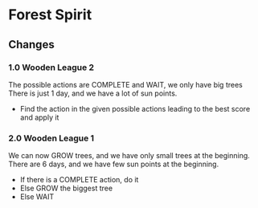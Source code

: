 # Forest Spirit

## Changes

### 1.0 Wooden League 2

The possible actions are COMPLETE and WAIT, we only have big trees There is just 1 day, and we have a lot of sun points.

- Find the action in the given possible actions leading to the best score and apply it

### 2.0 Wooden League 1

We can now GROW trees, and we have only small trees at the beginning. There are 6 days, and we have few sun points at
the beginning.

- If there is a COMPLETE action, do it
- Else GROW the biggest tree
- Else WAIT

